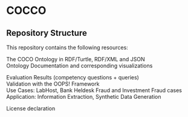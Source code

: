 # COCCO


## Repository Structure
This repository contains the following resources:

The COCO Ontology in RDF/Turtle, RDF/XML and JSON \
Ontology Documentation and corresponding visualizations

Evaluation Results (competency questions + queries) \
Validation with the OOPS! Framework \
Use Cases: LabHost, Bank Heldesk Fraud and Investment Fraud cases \
Application: Information Extraction, Synthetic Data Generation 

License declaration

